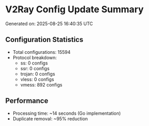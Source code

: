 # V2Ray Config Update Summary
Generated on: 2025-08-25 16:40:35 UTC

## Configuration Statistics
- Total configurations: 15594
- Protocol breakdown:
  - ss: 0 configs
  - ssr: 0 configs
  - trojan: 0 configs
  - vless: 0 configs
  - vmess: 892 configs

## Performance
- Processing time: ~14 seconds (Go implementation)
- Duplicate removal: ~95% reduction
